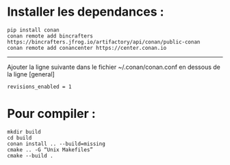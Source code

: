 # Installer les dependances :

```
pip install conan
conan remote add bincrafters https://bincrafters.jfrog.io/artifactory/api/conan/public-conan
conan remote add conancenter https://center.conan.io
```
---
Ajouter la ligne suivante dans le fichier ~/.conan/conan.conf en dessous de la ligne [general]
```
revisions_enabled = 1
```

# Pour compiler :

```
mkdir build
cd build
conan install .. --build=missing
cmake .. -G “Unix Makefiles”
cmake --build .
```
